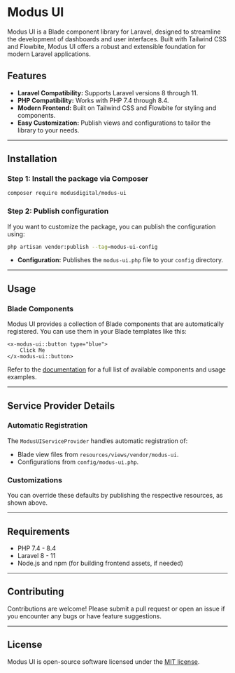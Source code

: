 # Modus UI

Modus UI is a Blade component library for Laravel, designed to streamline the development of dashboards and user interfaces. Built with Tailwind CSS and Flowbite, Modus UI offers a robust and extensible foundation for modern Laravel applications.

## Features

- **Laravel Compatibility:** Supports Laravel versions 8 through 11.
- **PHP Compatibility:** Works with PHP 7.4 through 8.4.
- **Modern Frontend:** Built on Tailwind CSS and Flowbite for styling and components.
- **Easy Customization:** Publish views and configurations to tailor the library to your needs.

---

## Installation

### Step 1: Install the package via Composer

```bash
composer require modusdigital/modus-ui
```

### Step 2: Publish configuration

If you want to customize the package, you can publish the configuration using:

```bash
php artisan vendor:publish --tag=modus-ui-config
```

- **Configuration:** Publishes the `modus-ui.php` file to your `config` directory.

---

## Usage

### Blade Components
Modus UI provides a collection of Blade components that are automatically registered. You can use them in your Blade templates like this:

```blade
<x-modus-ui::button type="blue">
    Click Me
</x-modus-ui::button>
```

Refer to the [documentation](#) for a full list of available components and usage examples.

---

## Service Provider Details

### Automatic Registration
The `ModusUIServiceProvider` handles automatic registration of:

- Blade view files from `resources/views/vendor/modus-ui`.
- Configurations from `config/modus-ui.php`.

### Customizations
You can override these defaults by publishing the respective resources, as shown above.

---

## Requirements

- PHP 7.4 - 8.4
- Laravel 8 - 11
- Node.js and npm (for building frontend assets, if needed)

---

## Contributing
Contributions are welcome! Please submit a pull request or open an issue if you encounter any bugs or have feature suggestions.

---

## License
Modus UI is open-source software licensed under the [MIT license](LICENSE).

